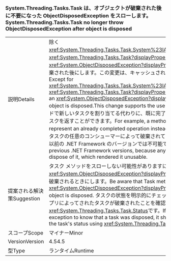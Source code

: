 ### <a name="systemthreadingtaskstask-no-longer-throw-objectdisposedexception-after-object-is-disposed"></a><span data-ttu-id="4c468-101">System.Threading.Tasks.Task は、オブジェクトが破棄された後に不要になった ObjectDisposedException をスローします。</span><span class="sxs-lookup"><span data-stu-id="4c468-101">System.Threading.Tasks.Task no longer throw ObjectDisposedException after object is disposed</span></span>

|   |   |
|---|---|
|<span data-ttu-id="4c468-102">説明</span><span class="sxs-lookup"><span data-stu-id="4c468-102">Details</span></span>|<span data-ttu-id="4c468-103">除く<xref:System.Threading.Tasks.Task.System%23IAsyncResult%23AsyncWaitHandle>、<xref:System.Threading.Tasks.Task?displayProperty=name>メソッドをスローしなく、<xref:System.ObjectDisposedException?displayProperty=name>例外オブジェクトが破棄された後にします。この変更は、キャッシュされたタスクの使用をサポートします。</span><span class="sxs-lookup"><span data-stu-id="4c468-103">Except for <xref:System.Threading.Tasks.Task.System%23IAsyncResult%23AsyncWaitHandle>, <xref:System.Threading.Tasks.Task?displayProperty=name> methods no longer throw an <xref:System.ObjectDisposedException?displayProperty=name> exception after the object is disposed.This change supports the use of cached tasks.</span></span> <span data-ttu-id="4c468-104">たとえば、メソッドで新しいタスクを割り当てる代わりに、既に完了した操作を表す、キャッシュされたタスクを返すことができます。</span><span class="sxs-lookup"><span data-stu-id="4c468-104">For example, a method can return a cached task to represent an already completed operation instead of allocating a new task.</span></span> <span data-ttu-id="4c468-105">これは、タスクの任意のコンシューマーによって破棄されてしまうと、使用不可能になってしまう以前の .NET Framework のバージョンでは不可能でした。</span><span class="sxs-lookup"><span data-stu-id="4c468-105">This was impossible in previous .NET Framework versions, because any consumer of the task could dispose of it, which rendered it unusable.</span></span>|
|<span data-ttu-id="4c468-106">提案される解決策</span><span class="sxs-lookup"><span data-stu-id="4c468-106">Suggestion</span></span>|<span data-ttu-id="4c468-107">タスク メソッドをスローしない可能性がありますに注意してください<xref:System.ObjectDisposedException?displayProperty=name>場合、オブジェクトが破棄されるときにします。</span><span class="sxs-lookup"><span data-stu-id="4c468-107">Be aware that Task methods may no longer throw <xref:System.ObjectDisposedException?displayProperty=name> in cases when the object is disposed.</span></span> <span data-ttu-id="4c468-108">タスクの状態を明示的にチェックを更新する必要がある場合は、アプリによってされたタスクが破棄されたことを確認するには、この例外を使用して<xref:System.Threading.Tasks.Task.Status>です。</span><span class="sxs-lookup"><span data-stu-id="4c468-108">If an app was depending on this exception to know that a task was disposed, it should be updated to explicitly check the task's status using <xref:System.Threading.Tasks.Task.Status>.</span></span>|
|<span data-ttu-id="4c468-109">スコープ</span><span class="sxs-lookup"><span data-stu-id="4c468-109">Scope</span></span>|<span data-ttu-id="4c468-110">マイナー</span><span class="sxs-lookup"><span data-stu-id="4c468-110">Minor</span></span>|
|<span data-ttu-id="4c468-111">Version</span><span class="sxs-lookup"><span data-stu-id="4c468-111">Version</span></span>|<span data-ttu-id="4c468-112">4.5</span><span class="sxs-lookup"><span data-stu-id="4c468-112">4.5</span></span>|
|<span data-ttu-id="4c468-113">型</span><span class="sxs-lookup"><span data-stu-id="4c468-113">Type</span></span>|<span data-ttu-id="4c468-114">ランタイム</span><span class="sxs-lookup"><span data-stu-id="4c468-114">Runtime</span></span>|

